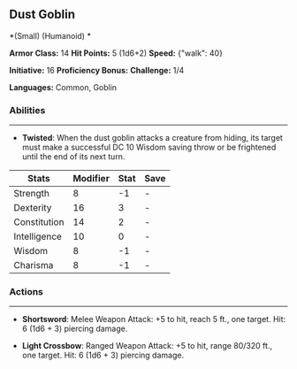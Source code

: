 ## Dust Goblin
*(Small) (Humanoid) *

**Armor Class:** 14
**Hit Points:** 5 (1d6+2)
**Speed:** {"walk": 40}

**Initiative:** 16
**Proficiency Bonus:**
**Challenge:** 1/4

**Languages:** Common, Goblin

### Abilities
 --- 
- **Twisted**: When the dust goblin attacks a creature from hiding, its target must make a successful DC 10 Wisdom saving throw or be frightened until the end of its next turn.



| Stats | Modifier | Stat | Save
| ---- | ---- | ---- | ---- |
| Strength | 8 | -1 | - |
| Dexterity | 16 | 3 | - |
| Constitution | 14 | 2 | - |
| Intelligence | 10 | 0 | - |
| Wisdom | 8 | -1 | - |
| Charisma | 8 | -1 | - |

### Actions
 --- 
- **Shortsword**: Melee Weapon Attack: +5 to hit, reach 5 ft., one target. Hit: 6 (1d6 + 3) piercing damage.

- **Light Crossbow**: Ranged Weapon Attack: +5 to hit, range 80/320 ft., one target. Hit: 6 (1d6 + 3) piercing damage.

